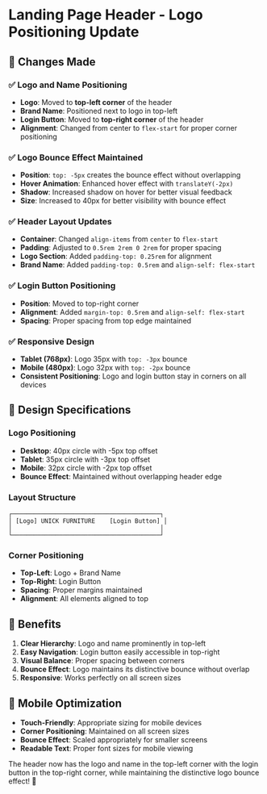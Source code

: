 # Landing Page Header - Logo Positioning Update

## 🎯 Changes Made

### ✅ **Logo and Name Positioning**
- **Logo**: Moved to **top-left corner** of the header
- **Brand Name**: Positioned next to logo in top-left
- **Login Button**: Moved to **top-right corner** of the header
- **Alignment**: Changed from center to `flex-start` for proper corner positioning

### ✅ **Logo Bounce Effect Maintained**
- **Position**: `top: -5px` creates the bounce effect without overlapping
- **Hover Animation**: Enhanced hover effect with `translateY(-2px)`
- **Shadow**: Increased shadow on hover for better visual feedback
- **Size**: Increased to 40px for better visibility with bounce effect

### ✅ **Header Layout Updates**
- **Container**: Changed `align-items` from `center` to `flex-start`
- **Padding**: Adjusted to `0.5rem 2rem 0 2rem` for proper spacing
- **Logo Section**: Added `padding-top: 0.25rem` for alignment
- **Brand Name**: Added `padding-top: 0.5rem` and `align-self: flex-start`

### ✅ **Login Button Positioning**
- **Position**: Moved to top-right corner
- **Alignment**: Added `margin-top: 0.5rem` and `align-self: flex-start`
- **Spacing**: Proper spacing from top edge maintained

### ✅ **Responsive Design**
- **Tablet (768px)**: Logo 35px with `top: -3px` bounce
- **Mobile (480px)**: Logo 32px with `top: -2px` bounce
- **Consistent Positioning**: Logo and login button stay in corners on all devices

## 🎨 Design Specifications

### **Logo Positioning**
- **Desktop**: 40px circle with -5px top offset
- **Tablet**: 35px circle with -3px top offset  
- **Mobile**: 32px circle with -2px top offset
- **Bounce Effect**: Maintained without overlapping header edge

### **Layout Structure**
```
┌─────────────────────────────────────────┐
│ [Logo] UNICK FURNITURE    [Login Button] │
│                                         │
└─────────────────────────────────────────┘
```

### **Corner Positioning**
- **Top-Left**: Logo + Brand Name
- **Top-Right**: Login Button
- **Spacing**: Proper margins maintained
- **Alignment**: All elements aligned to top

## 🚀 Benefits

1. **Clear Hierarchy**: Logo and name prominently in top-left
2. **Easy Navigation**: Login button easily accessible in top-right
3. **Visual Balance**: Proper spacing between corners
4. **Bounce Effect**: Logo maintains its distinctive bounce without overlap
5. **Responsive**: Works perfectly on all screen sizes

## 📱 Mobile Optimization

- **Touch-Friendly**: Appropriate sizing for mobile devices
- **Corner Positioning**: Maintained on all screen sizes
- **Bounce Effect**: Scaled appropriately for smaller screens
- **Readable Text**: Proper font sizes for mobile viewing

The header now has the logo and name in the top-left corner with the login button in the top-right corner, while maintaining the distinctive logo bounce effect! 🎉

